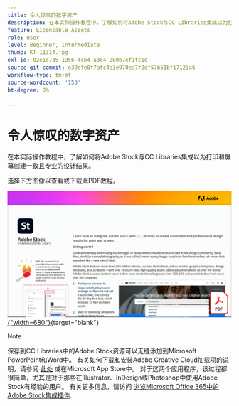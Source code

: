 ```yaml
---
title: 令人惊叹的数字资产
description: 在本实际操作教程中，了解如何将Adobe Stock与CC Libraries集成以为打印和屏幕创建一致且专业的设计结果
feature: Licensable Assets
role: User
level: Beginner, Intermediate
thumb: KT-11314.jpg
exl-id: 02e1c735-1956-4cb4-a3c4-200b7ef1fc1d
source-git-commit: e39efe0f7afc4e3e970ea7f2df57b51bf17123a6
workflow-type: tm+mt
source-wordcount: '153'
ht-degree: 0%

---
```


# 令人惊叹的数字资产

在本实际操作教程中，了解如何将Adobe Stock与CC Libraries集成以为打印和屏幕创建一致且专业的设计结果。

选择下方图像以查看或下载此PDF教程。

[![教程的第一页图像](assets/Stunningdigitalassets.png){&quot;width=680&quot;}](assets/Stunning-Digital-Assets.pdf){target="blank"}

>[!NOTE]
>
>保存到CC Libraries中的Adobe Stock资源可以无缝添加到Microsoft PowerPoint和Word中。 有关如何下载和安装Adobe Creative Cloud加载项的说明，请参阅 [此处](https://helpx.adobe.com/creative-cloud/help/libraries-addin-microsoft-office.html) 或在Microsoft App Store中。 对于这两个应用程序，该过程都很简单，尤其是对于那些在Illustrator、InDesign或Photoshop中使用Adobe Stock有经验的用户。 有关更多信息，请访问 [浏览Microsoft Office 365中的Adobe Stock集成插件](https://helpx.adobe.com/stock/help/microsoft-office-plug-ins.html).
